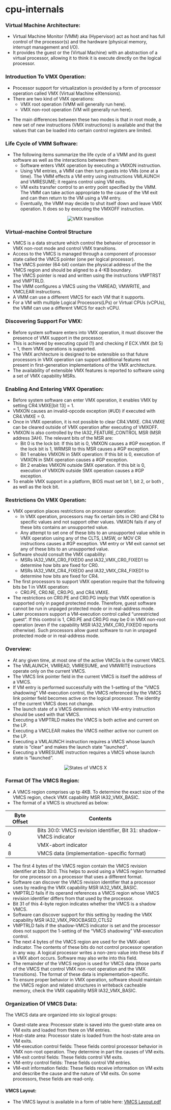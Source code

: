 # cpu-internals

### Virtual Machine Architecture:
* Virtual Machine Monitor (VMM) aka (Hypervisor) act as host and has full control of the processor(s) and the hardware (physical memory, interrupt management and  I/O).
* It provides the guest or the (Virtual Machine) with an abstraction of a virtual processor, allowing it to think it is execute directly on the logical processor.

### Introduction To VMX Operation:
* Processor support for virtualization is provided by a form of processor operation called VMX (Virtual Machine eXtensions).
* There are two kind of VMX operations:
	- VMX root operation (VMM will generally run here).
	- VMX non-root operation (VM will generally run here).
- The main differences between these two modes is that in root mode, a new set of new instructions (VMX instructions) is available and that the values that can be loaded into certain control registers are limited.

### Life Cycle of VMM Software:
* The following items summarize the life cycle of a VMM and its guest software as well as the interactions between them:
	- Software enters VMX operation by executing a VMXON instruction.
	- Using VM entries, a VMM can then turn guests into VMs (one at a time). The VMM effects a VM entry using instructions VMLAUNCH and VMRESUME; it regains control using VM exits.
	- VM exits transfer control to an entry point specified by the VMM. The VMM can take action appropriate to the cause of the VM exit and can then return to the VM using a VM entry.
	- Eventually, the VMM may decide to shut itself down and leave VMX operation. It does so by executing the VMXOFF instruction.

<p align="center">
  <img src="https://raw.githubusercontent.com/LordNoteworthy/cpu-internals/master/figures/Interaction%20of%20a%20Virtual-Machine%20Monitor%20and%20Guests.png" alt="VMX transition"/>
</p>

### Virtual-machine Control Structure
* VMCS is a data structure which control the behavior of processor in VMX non-root mode and control VMX transitions.
* Access to the VMCS is managed through a component of processor state called the VMCS pointer (one per logical processor).
* The VMCS pointer (64-bit) contain the physical address of the the VMCS region and should be aligned to a 4-KB boundary.
* The VMCS pointer is read and written using the instructions VMPTRST and VMPTRLD. 
* The VMM configures a VMCS using the VMREAD, VMWRITE, and VMCLEAR instructions.
* A VMM can use a different VMCS for each VM that it supports.
* For a VM with multiple Logical Processors(LPs) or Virtual CPUs (vCPUs), the VMM can use a different VMCS for each vCPU.

### Discovering Support For VMX:
* Before system software enters into VMX operation, it must discover the presence of VMX support in the processor.
* This is achieved by executing cpuid (1) and checking if ECX.VMX (bit 5) = 1, them VMX operations is supported.
* The VMX architecture is designed to be extensible so that future processors in VMX operation can support additional features not present in first-generation implementations of the VMX architecture. 
* The availability of extensible VMX features is reported to software using a set of VMX capability MSRs.

### Enabling And Entering VMX Operation:
* Before system software can enter VMX operation, it enables VMX by setting CR4.VMXE[bit 13] = 1. 
* VMXON causes an invalid-opcode exception (#UD) if executed with CR4.VMXE = 0.
* Once in VMX operation, it is not possible to clear CR4.VMXE. CR4.VMXE can be cleared outside of VMX operation after executing of VMXOFF.
* VMXON is also controlled by the IA32_FEATURE_CONTROL MSR (MSR address 3AH). The relevant bits of the MSR are:
	- Bit 0 is the lock bit: If this bit is 0, VMXON causes a #GP exception. If the lock bit is 1, WRMSR to this MSR causes a #GP exception. 
	- Bit 1 enables VMXON in SMX operation: If this bit is 0, execution of VMXON in SMX operation causes a #GP exception.
	- Bit 2 enables VMXON outside SMX operation. If this bit is 0, execution of VMXON outside SMX operation causes a #GP exception.
* To enable VMX support in a platform, BIOS must set bit 1, bit 2, or both , as well as the lock bit.

### Restrictions On VMX Operation:
* VMX operation places restrictions on processor operation:
    - In VMX operation, processors may fix certain bits in CR0 and CR4 to specific values and not support other values. VMXON fails if any of these bits contains an unsupported value.
    - Any attempt to set one of these bits to an unsupported value while in VMX operation using any of the CLTS, LMSW, or MOV CR instructions causes a #GP exception. VM entry or VM exit cannot set any of these bits to an unsupported value.
* Software should consult the VMX capability:
    - MSRs IA32_VMX_CR0_FIXED0 and IA32_VMX_CR0_FIXED1 to determine how bits are fixed for CR0.
    - MSRs IA32_VMX_CR4_FIXED0 and IA32_VMX_CR4_FIXED1 to determine how bits are fixed for CR4.
* The first processors to support VMX operation require that the following bits be 1 in VMX operation:
    * CR0.PE, CR0.NE, CR0.PG, and CR4.VMXE.
* The restrictions on CR0.PE and CR0.PG imply that VMX operation is supported only in paged protected mode. Therefore, guest software cannot be run in unpaged protected mode or in real-address mode.
* Later processors support a VM-execution control called “unrestricted guest”. If this control is 1, CR0.PE and CR0.PG may be 0 in VMX non-root operation (even if the capability MSR IA32_VMX_CR0_FIXED0 reports otherwise). Such processors allow guest software to run in unpaged protected mode or in real-address mode.

### Overview:
* At any given time, at most one of the active VMCSs is the current VMCS. 
* The VMLAUNCH, VMREAD, VMRESUME, and VMWRITE instructions operate only on the current VMCS.
* The VMCS link pointer field in the current VMCS is itself the address of a VMCS.
* If VM entry is performed successfully with the 1-setting of the “VMCS shadowing” VM-execution control, the VMCS referenced by the VMCS link pointer field becomes active on the logical processor. The identity of the current VMCS does not change.
* The launch state of a VMCS determines which VM-entry instruction should be used with that VMCS.
* Executing a VMPTRLD makes the VMCS is both active and current on the LP. 
* Executing a VMCLEAR makes the VMCS neither active nor current on the LP.
* Executing a VMLAUNCH instruction requires a VMCS whose launch state is “clear” and makes the launch state "launched".
* Executing a VMRESUME instruction requires a VMCS whose launch state is “launched”.

<p align="center">
  <img src="https://raw.githubusercontent.com/LordNoteworthy/cpu-internals/master/figures/States%20of%20VMCS%20X.png" alt="States of VMCS X"/>
</p>

### Format Of The VMCS Region:
* A VMCS region comprises up tp 4KB. To determine the exact size of the VMCS region, check VMX capability MSR IA32_VMX_BASIC.
* The format of a VMCS is structured as below:

| Byte Offset | Contents |
| --- | --- |
| 0 | Bits 30:0: VMCS revision identifier, Bit 31: shadow-VMCS indicator |
| 4 | VMX-abort indicator |
| 8 | VMCS data (implementation-specific format) |

* The first 4 bytes of the VMCS region contain the VMCS revision identifier at bits 30:0. This helps to avoid using a VMCS region formatted for one processor on a processor that uses a different format.
* Software can discover the VMCS revision identifier that a processor uses by reading the VMX capability MSR IA32_VMX_BASIC.
* VMPTRLD fails if its operand references a VMCS region whose VMCS revision identifier differs from that used by the processor. 
* Bit 31 of this 4-byte region indicates whether the VMCS is a shadow VMCS.
* Software can discover support for this setting by reading the VMX capability MSR IA32_VMX_PROCBASED_CTLS2
* VMPTRLD fails if the shadow-VMCS indicator is set and the processor does not support the 1-setting of the “VMCS shadowing” VM-execution control.
* The next 4 bytes of the VMCS region are used for the VMX-abort indicator. The contents of these bits do not control processor operation in any way. A logical processor writes a non-zero value into these bits if a VMX abort occurs. Software may also write into this field.
* The remainder of the VMCS region is used for VMCS data (those parts of the VMCS that control VMX non-root operation and the VMX transitions). The format of these data is implementation-specific.
* To ensure proper behavior in VMX operation, software should maintain the VMCS region and related structures in writeback cacheable memory, check the VMX capability MSR IA32_VMX_BASIC.

### Organization Of VMCS Data:
The VMCS data are organized into six logical groups:
* Guest-state area: Processor state is saved into the guest-state area on VM exits and loaded from there on VM entries.
* Host-state area: Processor state is loaded from the host-state area on VM exits.
* VM-execution control fields: These fields control processor behavior in VMX non-root operation. They determine in part the causes of VM exits.
* VM-exit control fields: These fields control VM exits.
* VM-entry control fields: These fields control VM entries.
* VM-exit information fields: These fields receive information on VM exits and describe the cause and the nature of VM exits. On some processors, these fields are read-only.

#### VMCS Layout:
* The VMCS layout is available in a form of table here: [VMCS Layout.pdf](../blob/master/pdf/VMCS.pdf)